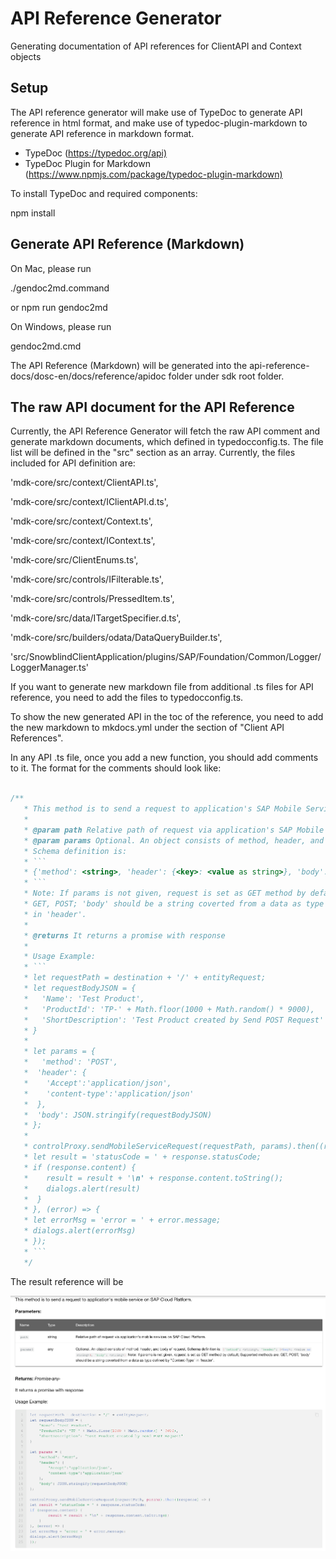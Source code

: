 # API Reference Generator

Generating documentation of API references for ClientAPI and Context objects

## Setup

The API reference generator will make use of TypeDoc to generate API reference in html format, and make use of typedoc-plugin-markdown to generate API reference in markdown format.

* TypeDoc (<https://typedoc.org/api)>
* TypeDoc Plugin for Markdown (<https://www.npmjs.com/package/typedoc-plugin-markdown)>

To install TypeDoc and required components:

  npm install

## Generate API Reference (Markdown)

On Mac, please run

  ./gendoc2md.command

  or npm run gendoc2md

On Windows, please run

  gendoc2md.cmd

The API Reference (Markdown) will be generated into the api-reference-docs/dosc-en/docs/reference/apidoc folder under sdk root folder.

## The raw API document for the API Reference

Currently, the API Reference Generator will fetch the raw API comment and generate markdown documents, which defined in typedocconfig.ts. The file list will be defined in the "src" section as an array. Currently, the files included for API definition are:  

  'mdk-core/src/context/ClientAPI.ts',

  'mdk-core/src/context/IClientAPI.d.ts',

  'mdk-core/src/context/Context.ts',

  'mdk-core/src/context/IContext.ts',

  'mdk-core/src/ClientEnums.ts',

  'mdk-core/src/controls/IFilterable.ts',

  'mdk-core/src/controls/PressedItem.ts',

  'mdk-core/src/data/ITargetSpecifier.d.ts',

  'mdk-core/src/builders/odata/DataQueryBuilder.ts',

  'src/SnowblindClientApplication/plugins/SAP/Foundation/Common/Logger/LoggerManager.ts'

If you want to generate new markdown file from additional .ts files for API reference, you need to add the files to typedocconfig.ts.

To show the new generated API in the toc of the reference, you need to add the new markdown to mkdocs.yml under the section of "Client API References".

In any API .ts file, once you add a new function, you should add comments to it. The format for the comments should look like:

```javascript

/**
   * This method is to send a request to application's SAP Mobile Services.
   *
   * @param path Relative path of request via application's SAP Mobile Services.
   * @param params Optional. An object consists of method, header, and body of request.
   * Schema definition is:
   * ```
   * {'method': <string>, 'header': {<key>: <value as string>}, 'body': <string>}
   * ```
   * Note: If params is not given, request is set as GET method by default; Supported methods are:
   * GET, POST; 'body' should be a string coverted from a data as type defined by "Content-Type"
   * in 'header'.
   *
   * @returns It returns a promise with response
   *
   * Usage Example:
   * ```
   * let requestPath = destination + '/' + entityRequest;
   * let requestBodyJSON = {
   *   'Name': 'Test Product',
   *   'ProductId': 'TP-' + Math.floor(1000 + Math.random() * 9000),
   *   'ShortDescription': 'Test Product created by Send POST Request'
   * }
   *
   * let params = {
   *   'method': 'POST',
   *  'header': {
   *    'Accept':'application/json',
   *    'content-type':'application/json'
   *  },
   *  'body': JSON.stringify(requestBodyJSON)
   * };
   *
   * controlProxy.sendMobileServiceRequest(requestPath, params).then((response) => {
   * let result = 'statusCode = ' + response.statusCode;
   * if (response.content) {
   *    result = result + '\n' + response.content.toString();
   *    dialogs.alert(result)
   *  }
   * }, (error) => {
   * let errorMsg = 'error = ' + error.message;
   * dialogs.alert(errorMsg)
   * });
   * ```
   */
```

The result reference will be

![example reference](./images/comment_example2.png)
